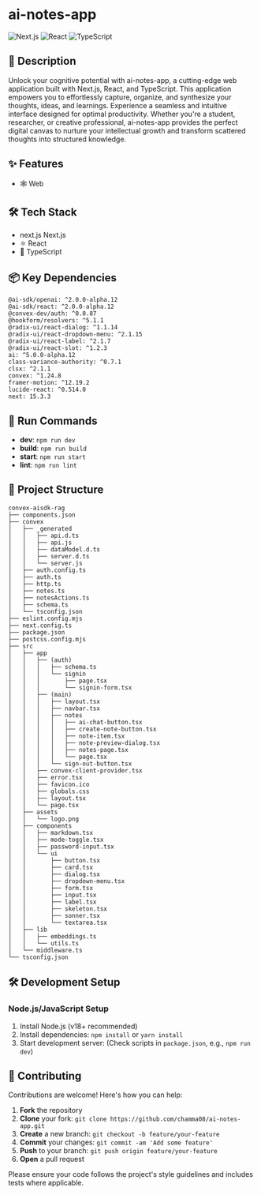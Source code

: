 # ai-notes-app

![Next.js](https://img.shields.io/badge/-Next.js-blue?logo=nextjs&logoColor=white) ![React](https://img.shields.io/badge/-React-blue?logo=react&logoColor=white) ![TypeScript](https://img.shields.io/badge/-TypeScript-blue?logo=typescript&logoColor=white)

## 📝 Description

Unlock your cognitive potential with ai-notes-app, a cutting-edge web application built with Next.js, React, and TypeScript. This application empowers you to effortlessly capture, organize, and synthesize your thoughts, ideas, and learnings. Experience a seamless and intuitive interface designed for optimal productivity. Whether you're a student, researcher, or creative professional, ai-notes-app provides the perfect digital canvas to nurture your intellectual growth and transform scattered thoughts into structured knowledge.

## ✨ Features

- 🕸️ Web


## 🛠️ Tech Stack

- next.js Next.js
- ⚛️ React
- 📜 TypeScript


## 📦 Key Dependencies

```
@ai-sdk/openai: ^2.0.0-alpha.12
@ai-sdk/react: ^2.0.0-alpha.12
@convex-dev/auth: ^0.0.87
@hookform/resolvers: ^5.1.1
@radix-ui/react-dialog: ^1.1.14
@radix-ui/react-dropdown-menu: ^2.1.15
@radix-ui/react-label: ^2.1.7
@radix-ui/react-slot: ^1.2.3
ai: ^5.0.0-alpha.12
class-variance-authority: ^0.7.1
clsx: ^2.1.1
convex: ^1.24.8
framer-motion: ^12.19.2
lucide-react: ^0.514.0
next: 15.3.3
```

## 🚀 Run Commands

- **dev**: `npm run dev`
- **build**: `npm run build`
- **start**: `npm run start`
- **lint**: `npm run lint`


## 📁 Project Structure

```
convex-aisdk-rag
├── components.json
├── convex
│   ├── _generated
│   │   ├── api.d.ts
│   │   ├── api.js
│   │   ├── dataModel.d.ts
│   │   ├── server.d.ts
│   │   └── server.js
│   ├── auth.config.ts
│   ├── auth.ts
│   ├── http.ts
│   ├── notes.ts
│   ├── notesActions.ts
│   ├── schema.ts
│   └── tsconfig.json
├── eslint.config.mjs
├── next.config.ts
├── package.json
├── postcss.config.mjs
├── src
│   ├── app
│   │   ├── (auth)
│   │   │   ├── schema.ts
│   │   │   └── signin
│   │   │       ├── page.tsx
│   │   │       └── signin-form.tsx
│   │   ├── (main)
│   │   │   ├── layout.tsx
│   │   │   ├── navbar.tsx
│   │   │   ├── notes
│   │   │   │   ├── ai-chat-button.tsx
│   │   │   │   ├── create-note-button.tsx
│   │   │   │   ├── note-item.tsx
│   │   │   │   ├── note-preview-dialog.tsx
│   │   │   │   ├── notes-page.tsx
│   │   │   │   └── page.tsx
│   │   │   └── sign-out-button.tsx
│   │   ├── convex-client-provider.tsx
│   │   ├── error.tsx
│   │   ├── favicon.ico
│   │   ├── globals.css
│   │   ├── layout.tsx
│   │   └── page.tsx
│   ├── assets
│   │   └── logo.png
│   ├── components
│   │   ├── markdown.tsx
│   │   ├── mode-toggle.tsx
│   │   ├── password-input.tsx
│   │   └── ui
│   │       ├── button.tsx
│   │       ├── card.tsx
│   │       ├── dialog.tsx
│   │       ├── dropdown-menu.tsx
│   │       ├── form.tsx
│   │       ├── input.tsx
│   │       ├── label.tsx
│   │       ├── skeleton.tsx
│   │       ├── sonner.tsx
│   │       └── textarea.tsx
│   ├── lib
│   │   ├── embeddings.ts
│   │   └── utils.ts
│   └── middleware.ts
└── tsconfig.json
```

## 🛠️ Development Setup

### Node.js/JavaScript Setup
1. Install Node.js (v18+ recommended)
2. Install dependencies: `npm install` or `yarn install`
3. Start development server: (Check scripts in `package.json`, e.g., `npm run dev`)


## 👥 Contributing

Contributions are welcome! Here's how you can help:

1. **Fork** the repository
2. **Clone** your fork: `git clone https://github.com/chamma08/ai-notes-app.git`
3. **Create** a new branch: `git checkout -b feature/your-feature`
4. **Commit** your changes: `git commit -am 'Add some feature'`
5. **Push** to your branch: `git push origin feature/your-feature`
6. **Open** a pull request

Please ensure your code follows the project's style guidelines and includes tests where applicable.
